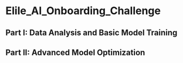 # Elile_AI_Onboarding_Challenge
## Part I: Data Analysis and Basic Model Training
## Part II: Advanced Model Optimization
